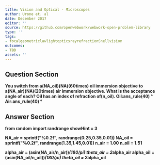 ```yaml
---
title: Vision and Optical - Microscopes
author: Urone et. al
date: December 2017
editor: ''
source: https://github.com/openwebwork/webwork-open-problem-library
type: ''
tags:
- focalgeometriclawlightopticsrayrefractionSnellvision
outcomes:
- TBD
assets: ''
---
```


## Question Section 

<b>
You switch from a(NA_oil)(NA)(60times) oil immersion objective to a(NA_air)(NA)(20times) air immersion objective. What is the acceptance angle of each? Oil has an index of refraction of(n_oil).
Oil:ans_rule(40) &#176;
Air:ans_rule(40) &#176;



## Answer Section

from random import randrange
showHint = 3

NA_air = sprintf("%0.2f", randrange(0.25,0.35,0.01))
NA_oil = sprintf("%0.2f", randrange(1.35,1.45,0.01))
n_air = 1.00
n_oil = 1.51

alpha_air = (asin(NA_air/n_air))*(180/pi)
theta_air = 2*alpha_air
alpha_oil = (asin(NA_oil/n_oil))*(180/pi)
theta_oil = 2*alpha_oil